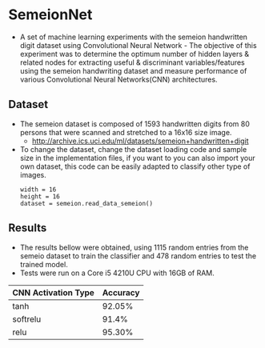 # SemeionNet
 - A set of machine learning experiments with the semeion handwritten digit dataset using Convolutional Neural Network - The objective of this experiment was to determine the optimum number of hidden layers
& related nodes for extracting useful & discriminant variables/features using the semeion handwriting dataset and measure performance of various Convolutional Neural Networks(CNN) architectures. 

## Dataset
 - The semeion dataset is composed of 1593 handwritten digits from 80 persons that were scanned and stretched to a 16x16 size image.
 	- http://archive.ics.uci.edu/ml/datasets/semeion+handwritten+digit
 - To change the dataset, change the dataset loading code and sample size in the implementation files, if you want to you can also import your own dataset, this code can be easily adapted to classify other type of images.
	```
	width = 16
	height = 16
	dataset = semeion.read_data_semeion()
	```

## Results
 - The results bellow were obtained, using 1115 random entries from the semeio dataset to train the classifier and 478 random entries to test the trained model.
 - Tests were run on a Core i5 4210U CPU with 16GB of RAM.

| CNN Activation Type  | Accuracy |
| -------------------- | -------- |
|      tanh            |  92.05%  |
|     softrelu         |  91.4%   |
|      relu            |  95.30%  |
